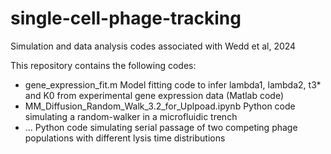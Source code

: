 # single-cell-phage-tracking
Simulation and data analysis codes associated with Wedd et al, 2024

This repository contains the following codes:
- gene_expression_fit.m Model fitting code to infer lambda1, lambda2, t3* and K0 from experimental gene expression data (Matlab code)
- MM_Diffusion_Random_Walk_3.2_for_Uplpoad.ipynb Python code simulating a random-walker in a microfluidic trench
- ... Python code simulating serial passage of two competing phage populations with different lysis time distributions
